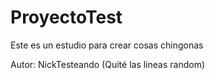 # ProyectoTest
Este es un estudio para crear cosas chingonas

Autor: NickTesteando (Quité las lineas random)
